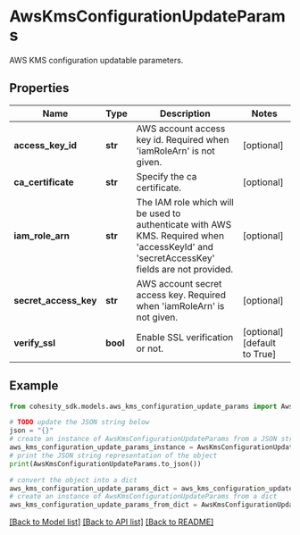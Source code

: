 # AwsKmsConfigurationUpdateParams

AWS KMS configuration updatable parameters.

## Properties

Name | Type | Description | Notes
------------ | ------------- | ------------- | -------------
**access_key_id** | **str** | AWS account access key id. Required when &#39;iamRoleArn&#39; is not given. | [optional] 
**ca_certificate** | **str** | Specify the ca certificate. | [optional] 
**iam_role_arn** | **str** | The IAM role which will be used to authenticate with AWS KMS. Required when &#39;accessKeyId&#39; and &#39;secretAccessKey&#39; fields are not provided. | [optional] 
**secret_access_key** | **str** | AWS account secret access key. Required when &#39;iamRoleArn&#39; is not given. | [optional] 
**verify_ssl** | **bool** | Enable SSL verification or not. | [optional] [default to True]

## Example

```python
from cohesity_sdk.models.aws_kms_configuration_update_params import AwsKmsConfigurationUpdateParams

# TODO update the JSON string below
json = "{}"
# create an instance of AwsKmsConfigurationUpdateParams from a JSON string
aws_kms_configuration_update_params_instance = AwsKmsConfigurationUpdateParams.from_json(json)
# print the JSON string representation of the object
print(AwsKmsConfigurationUpdateParams.to_json())

# convert the object into a dict
aws_kms_configuration_update_params_dict = aws_kms_configuration_update_params_instance.to_dict()
# create an instance of AwsKmsConfigurationUpdateParams from a dict
aws_kms_configuration_update_params_from_dict = AwsKmsConfigurationUpdateParams.from_dict(aws_kms_configuration_update_params_dict)
```
[[Back to Model list]](../README.md#documentation-for-models) [[Back to API list]](../README.md#documentation-for-api-endpoints) [[Back to README]](../README.md)


